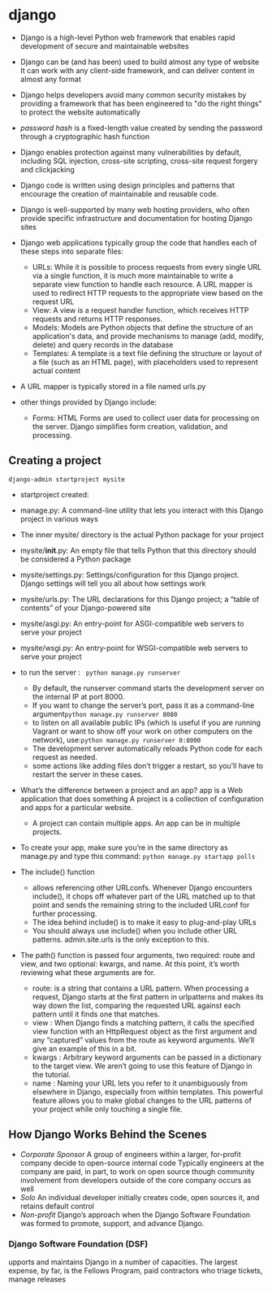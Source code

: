 # django
- Django is a high-level Python web framework that enables rapid development of secure and maintainable websites
- Django can be (and has been) used to build almost any type of website It can work with any client-side framework, and can deliver content in almost any format
- Django helps developers avoid many common security mistakes by providing a framework that has been engineered to "do the right things" to protect the website automatically
- *password hash* is a fixed-length value created by sending the password through a cryptographic hash function
- Django enables protection against many vulnerabilities by default, including SQL injection, cross-site scripting, cross-site request forgery and clickjacking
- Django code is written using design principles and patterns that encourage the creation of maintainable and reusable code.
- Django is well-supported by many web hosting providers, who often provide specific infrastructure and documentation for hosting Django sites


- Django web applications typically group the code that handles each of these steps into separate files:
  - URLs: While it is possible to process requests from every single URL via a single function, it is much more maintainable to write a separate view function to handle each resource. A URL mapper is used to redirect HTTP requests to the appropriate view based on the request URL
  - View: A view is a request handler function, which receives HTTP requests and returns HTTP responses.
  - Models: Models are Python objects that define the structure of an application's data, and provide mechanisms to manage (add, modify, delete) and query records in the database
  - Templates: A template is a text file defining the structure or layout of a file (such as an HTML page), with placeholders used to represent actual content
- A URL mapper is typically stored in a file named urls.py

- other things provided by Django include:
  - Forms: HTML Forms are used to collect user data for processing on the server. Django simplifies form creation, validation, and processing.


## Creating a project
`django-admin startproject mysite`
-  startproject created:
  - manage.py: A command-line utility that lets you interact with this Django project in various ways
  - The inner mysite/ directory is the actual Python package for your project
  - mysite/__init__.py: An empty file that tells Python that this directory should be considered a Python package
  - mysite/settings.py: Settings/configuration for this Django project. Django settings will tell you all about how settings work
  - mysite/urls.py: The URL declarations for this Django project; a “table of contents” of your Django-powered site
  - mysite/asgi.py: An entry-point for ASGI-compatible web servers to serve your project
  - mysite/wsgi.py: An entry-point for WSGI-compatible web servers to serve your project
- to run the server :
` python manage.py runserver`
  - By default, the runserver command starts the development server on the internal IP at port 8000.
  - If you want to change the server’s port, pass it as a command-line argument`python manage.py runserver 8080`
  - to listen on all available public IPs (which is useful if you are running Vagrant or want to show off your work on other computers on the network), use:`python manage.py runserver 0:8000`
  - The development server automatically reloads Python code for each request as needed.
  - some actions like adding files don’t trigger a restart, so you’ll have to restart the server in these cases.

- What’s the difference between a project and an app? 
app is a Web application that does something 
A project is a collection of configuration and apps for a particular website.
  - A project can contain multiple apps. An app can be in multiple projects.

- To create your app, make sure you’re in the same directory as manage.py and type this command:
`python manage.py startapp polls`
- The include() function
  - allows referencing other URLconfs. Whenever Django encounters include(), it chops off whatever part of the URL matched up to that point and sends the remaining string to the included URLconf for further processing.
  - The idea behind include() is to make it easy to plug-and-play URLs
  - You should always use include() when you include other URL patterns. admin.site.urls is the only exception to this.

- The path() function 
is passed four arguments, two required: route and view, and two optional: kwargs, and name. At this point, it’s worth reviewing what these arguments are for.
  - route: is a string that contains a URL pattern. When processing a request, Django starts at the first pattern in urlpatterns and makes its way down the list, comparing the requested URL against each pattern until it finds one that matches.
  - view : When Django finds a matching pattern, it calls the specified view function with an HttpRequest object as the first argument and any “captured” values from the route as keyword arguments. We’ll give an example of this in a bit.
  - kwargs : Arbitrary keyword arguments can be passed in a dictionary to the target view. We aren’t going to use this feature of Django in the tutorial.
  - name : Naming your URL lets you refer to it unambiguously from elsewhere in Django, especially from within templates. This powerful feature allows you to make global changes to the URL patterns of your project while only touching a single file.

## How Django Works Behind the Scenes

- *Corporate Sponsor*  A group of engineers within a larger, for-profit company decide to open-source internal code
Typically engineers at the company are paid, in part, to work on open source though community involvement from developers outside of the core company occurs as well
- *Solo* An individual developer initially creates code, open sources it, and retains default control
- *Non-profit* Django’s approach when the Django Software Foundation was formed to promote, support, and advance Django.

### Django Software Foundation (DSF)
upports and maintains Django in a number of capacities. The largest expense, by far, is the Fellows Program, paid contractors who triage tickets, manage releases
